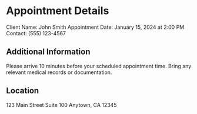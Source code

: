 # Appointment Details

Client Name: John Smith
Appointment Date: January 15, 2024 at 2:00 PM
Contact: (555) 123-4567

## Additional Information
Please arrive 10 minutes before your scheduled appointment time.
Bring any relevant medical records or documentation.

## Location
123 Main Street
Suite 100
Anytown, CA 12345 